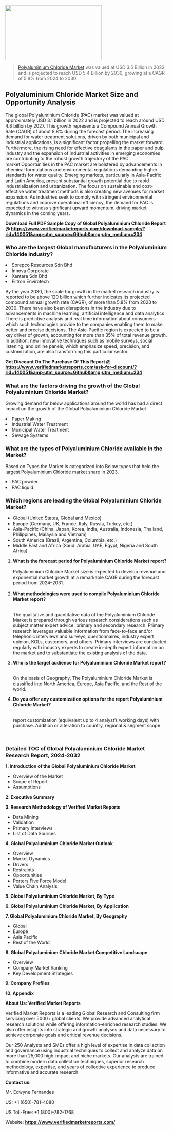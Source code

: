 <img src="https://ffe5etoiles.com/wp-content/uploads/2024/12/MST1-300x171.png" alt="" width="300" height="171" class="alignnone size-medium wp-image-20088" /><blockquote><p><p><a href="https://www.verifiedmarketreports.com/download-sample/?rid=140051&utm_source=Github&utm_medium=234" target="_blank">Polyaluminium Chloride Market</a> was valued at USD 3.5 Billion in 2022 and is projected to reach USD 5.4 Billion by 2030, growing at a CAGR of 5.8% from 2024 to 2030.</p></blockquote><p><h2>Polyaluminium Chloride Market Size and Opportunity Analysis</h2>The global Polyaluminium Chloride (PAC) market was valued at approximately USD 3.1 billion in 2022 and is projected to reach around USD 4.8 billion by 2027. This growth represents a Compound Annual Growth Rate (CAGR) of about 8.8% during the forecast period. The increasing demand for water treatment solutions, driven by both municipal and industrial applications, is a significant factor propelling the market forward. Furthermore, the rising need for effective coagulants in the paper and pulp industry and the expansion of industrial activities in emerging economies are contributing to the robust growth trajectory of the PAC market.Opportunities in the PAC market are bolstered by advancements in chemical formulations and environmental regulations demanding higher standards for water quality. Emerging markets, particularly in Asia-Pacific and Latin America, present substantial growth potential due to rapid industrialization and urbanization. The focus on sustainable and cost-effective water treatment methods is also creating new avenues for market expansion. As industries seek to comply with stringent environmental regulations and improve operational efficiency, the demand for PAC is expected to witness significant upward momentum, driving market dynamics in the coming years.</p><p class=""><strong>Download Full PDF Sample Copy of Global Polyaluminium Chloride Report @ <a href="https://www.verifiedmarketreports.com/download-sample/?rid=140051&amp;utm_source=Github&amp;utm_medium=234" target="_blank">https://www.verifiedmarketreports.com/download-sample/?rid=140051&amp;utm_source=Github&amp;utm_medium=234</a></strong></p><h3 id="" class="">Who are the largest Global manufacturers in the Polyaluminium Chloride industry?</h3><p><li>Sorepco Resources Sdn Bhd</li><li> Innova Corporate</li><li> Xantara Sdn Bhd</li><li> Filtron Envirotech</li></p><div class=""><div class="" dir="" data-message-author-role="" data-message-id="" data-message-model-slug=""><div class=""><div class=""><div class=""><div class="" dir="" data-message-author-role="" data-message-id="" data-message-model-slug=""><div class=""><div class=""><p>By the year 2030, the scale for growth in the market research industry is reported to be above 120 billion which further indicates its projected compound annual growth rate (CAGR), of more than 5.8% from 2023 to 2030. There have also been disruptions in the industry due to advancements in machine learning, artificial intelligence and data analytics There is predictive analysis and real time information about consumers which such technologies provide to the companies enabling them to make better and precise decisions. The Asia-Pacific region is expected to be a key driver of growth, accounting for more than 35% of total revenue growth. In addition, new innovative techniques such as mobile surveys, social listening, and online panels, which emphasize speed, precision, and customization, are also transforming this particular sector.</p><p><strong>Get Discount On The Purchase Of This Report @&nbsp; <a href="https://www.verifiedmarketreports.com/ask-for-discount/?rid=140051&amp;utm_source=Github&amp;utm_medium=234" target="_blank">https://www.verifiedmarketreports.com/ask-for-discount/?rid=140051&amp;utm_source=Github&amp;utm_medium=234</a></strong></p></div></div></div></div></div></div></div></div><h3 id="" class="">What are the factors driving the growth of the Global Polyaluminium Chloride Market?</h3><p id="" class="">Growing demand for below applications around the world has had a direct impact on the growth of the Global Polyaluminium Chloride Market</p><p id="" class=""><li>Paper Making</li><li> Industrial Water Treatment</li><li> Municipal Water Treatment</li><li> Sewage Systems</li></p><h3 id="" class="">What are the types of Polyaluminium Chloride available in the Market?</h3><p id="" class="">Based on Types the Market is categorized into Below types that held the largest Polyaluminium Chloride market share In 2023.</p><p id="" class=""><li>PAC powder</li><li> PAC liquid</li></p><h3 id="" class="">Which regions are leading the Global Polyaluminium Chloride Market?</h3><ul><li>Global (United States, Global and Mexico)</li><li>Europe (Germany, UK, France, Italy, Russia, Turkey, etc.)</li><li>Asia-Pacific (China, Japan, Korea, India, Australia, Indonesia, Thailand, Philippines, Malaysia and Vietnam)</li><li>South America (Brazil, Argentina, Columbia, etc.)</li><li>Middle East and Africa (Saudi Arabia, UAE, Egypt, Nigeria and South Africa)</li></ul><p><ol><li><strong>What is the forecast period for Polyaluminium Chloride Market report?<br /></strong><br /><span data-sheets-root="1" data-sheets-value="{&quot;1&quot;:2,&quot;2&quot;:&quot;XXXX size is expected to develop revenue and exponential market growth at a remarkable CAGR during the forecast period from 2024&ndash;2030.&quot;}" data-sheets-userformat="{&quot;2&quot;:12674,&quot;4&quot;:{&quot;1&quot;:2,&quot;2&quot;:16776960},&quot;10&quot;:2,&quot;11&quot;:0,&quot;15&quot;:&quot;Arial&quot;,&quot;16&quot;:12}">Polyaluminium Chloride Market size is expected to develop revenue and exponential market growth at a remarkable CAGR during the forecast period from 2024&ndash;2031.</span><br /><br /></li><li><strong>What methodologies were used to compile Polyaluminium Chloride Market report?<br /><br /></strong><p>The qualitative and quantitative data of the&nbsp;Polyaluminium Chloride Market is prepared through various research considerations such as subject matter expert advice, primary and secondary research. Primary research leverages valuable information from face-to-face and/or telephonic interviews and surveys, questionnaires, industry expert opinion, KOLs, customers, and others. Primary interviews are conducted regularly with industry experts to create in-depth expert information on the market and to substantiate the existing analysis of the data.&nbsp;</p></li><li><strong>Who is the target audience for Polyaluminium Chloride Market report?<br /><br /></strong><p>On the basis of Geography, The&nbsp;Polyaluminium Chloride Market is classified into North America, Europe, Asia Pacific, and the Rest of the world.</p></li><li><strong>Do you offer any customization options for the report Polyaluminium Chloride Market?<br /><br /></strong><p>report customization (equivalent up to 4 analyst&rsquo;s working days) with purchase. Addition or alteration to country, regional &amp; segment scope</p><p>&nbsp;</p></li></ol></p><h3 id="" class="">Detailed TOC of Global Polyaluminium Chloride Market Research Report, 2024-2032</h3><p id="" class=""><strong>1. Introduction of the Global Polyaluminium Chloride Market</strong></p><ul><li>Overview of the Market</li><li>Scope of Report</li><li>Assumptions</li></ul><p id="" class=""><strong>2. Executive Summary</strong></p><p id="" class=""><strong>3. Research Methodology of&nbsp;Verified Market Reports</strong></p><ul><li>Data Mining</li><li>Validation</li><li>Primary Interviews</li><li>List of Data Sources</li></ul><p id="" class=""><strong>4. Global Polyaluminium Chloride Market Outlook</strong></p><ul><li>Overview</li><li>Market Dynamics</li><li>Drivers</li><li>Restraints</li><li>Opportunities</li><li>Porters Five Force Model</li><li>Value Chain Analysis</li></ul><p id="" class=""><strong>5. Global Polyaluminium Chloride Market, By&nbsp;Type</strong></p><p id="" class=""><strong>6. Global Polyaluminium Chloride Market, By Application</strong></p><p id="" class=""><strong>7. Global Polyaluminium Chloride Market, By Geography</strong></p><ul><li>Global</li><li>Europe</li><li>Asia Pacific</li><li>Rest of the World</li></ul><p id="" class=""><strong>8. Global Polyaluminium Chloride Market Competitive Landscape</strong></p><ul><li>Overview</li><li>Company Market Ranking</li><li>Key Development Strategies</li></ul><p id="" class=""><strong>9. Company Profiles</strong></p><p id="" class=""><strong>10. Appendix</strong></p><p id="" class=""><strong>About Us: Verified Market Reports</strong></p><p id="" class="">Verified Market Reports is a leading Global Research and Consulting firm servicing over 5000+ global clients. We provide advanced analytical research solutions while offering information-enriched research studies. We also offer insights into strategic and growth analyses and data necessary to achieve corporate goals and critical revenue decisions.</p><p id="" class="">Our 250 Analysts and SMEs offer a high level of expertise in data collection and governance using industrial techniques to collect and analyze data on more than 25,000 high-impact and niche markets. Our analysts are trained to combine modern data collection techniques, superior research methodology, expertise, and years of collective experience to produce informative and accurate research.</p><p id="" class=""><strong>Contact us:</strong></p><p id="" class="">Mr. Edwyne Fernandes</p><p id="" class="">US: +1 (650)-781-4080</p><p id="" class="">US Toll-Free: +1 (800)-782-1768</p><p id="" class="">Website: <a target="" data-test-app-aware-link=""><strong>https://www.verifiedmarketreports.com/</strong></a></p>
